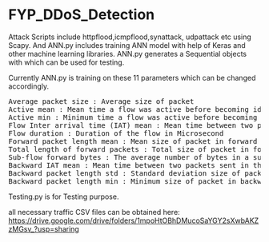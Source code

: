 # FYP_DDoS_Detection
  Attack Scripts include httpflood,icmpflood,synattack, udpattack etc using Scapy.
  And ANN.py includes training ANN model with help of Keras and other machine learning libraries.
  ANN.py generates a Sequential objects with which can be used for testing.

Currently ANN.py is training on these 11 parameters which can be changed accordingly.
<pre>
Average packet size : Average size of packet
Active mean : Mean time a flow was active before becoming idle
Active min : Minimum time a flow was active before becoming idle
Flow Inter arrival time (IAT) mean : Mean time between two packets sent in the flow
Flow duration : Duration of the flow in Microsecond
Forward packet length mean : Mean size of packet in forward direction
Total length of forward packets : Total size of packet in forward direction
Sub-flow forward bytes : The average number of bytes in a sub flow in the forward direction
Backward IAT mean : Mean time between two packets sent in the backward direction
Backward packet length std : Standard deviation size of packet in backward direction
Backward packet length min : Minimum size of packet in backward direction
</pre>
Testing.py is for Testing purpose.

all necessary traffic CSV files can be obtained here: https://drive.google.com/drive/folders/1mpoHtOBhDMucoSaYGY2sXwbAKZzMGsv_?usp=sharing
